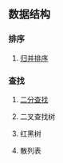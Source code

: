## 数据结构

### 排序

1. [归并排序](./src/main/java/sort/merge/README.md)

### 查找

1. [二分查找](./src/main/java/search/binary/README.md)

2. 二叉查找树

3. 红黑树

4. 散列表